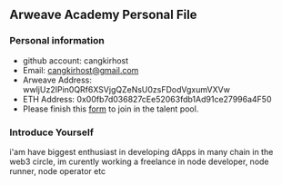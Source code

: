## Arweave Academy Personal File

### Personal information

- github account: cangkirhost
- Email: cangkirhost@gmail.com
- Arweave Address: wwljUz2IPin0QRf6XSVjgQZeNsU0zsFDodVgxumVXVw
- ETH Address: 0x00fb7d036827cEe52063fdb1Ad91ce27996a4F50
- Please finish this [form](https://docs.google.com/forms/d/e/1FAIpQLSfWA5fIIcBgmRppm3jNz5vmf9Mai_QMVil-2pO4r7YKn_Zhtw/viewform?usp=sf_link) to join in the talent pool.

### Introduce Yourself
 i'am have biggest enthusiast in developing dApps in many chain in the web3 circle, im curently working a freelance in node developer, node runner, node operator etc

